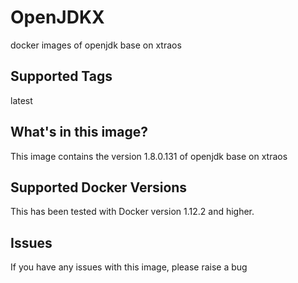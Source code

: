 # OpenJDKX
docker images of openjdk base on xtraos

## Supported Tags
latest


## What's in this image?
This image contains the version 1.8.0.131 of openjdk base on xtraos


## Supported Docker Versions
This has been tested with Docker version 1.12.2 and higher.

## Issues
If you have any issues with this image, please raise a bug
